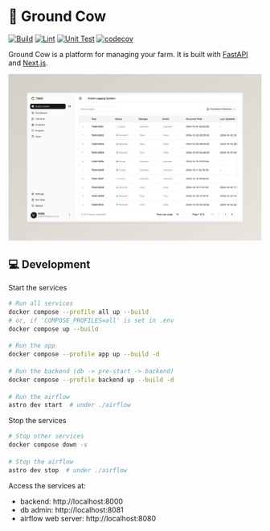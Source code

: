 # 🐄 Ground Cow

[![Build](https://github.com/kiwi-rikasa/ground-cow/actions/workflows/build.yml/badge.svg)](https://github.com/kiwi-rikasa/ground-cow/actions/workflows/build.yml)
[![Lint](https://github.com/kiwi-rikasa/ground-cow/actions/workflows/lint.yml/badge.svg)](https://github.com/kiwi-rikasa/ground-cow/actions/workflows/lint.yml)
[![Unit Test](https://github.com/kiwi-rikasa/ground-cow/actions/workflows/test.yml/badge.svg)](https://github.com/kiwi-rikasa/ground-cow/actions/workflows/test.yml)
[![codecov](https://codecov.io/gh/kiwi-rikasa/ground-cow/graph/badge.svg?token=ZFNRAJKHDU)](https://codecov.io/gh/kiwi-rikasa/ground-cow)

Ground Cow is a platform for managing your farm. It is built with [FastAPI](https://fastapi.tiangolo.com/) and [Next.js](https://nextjs.org/).

[![ground cow](img/ground-cow.png)](https://github.com/kiwi-rikasa/ground-cow)

## 💻 Development

Start the services

```bash
# Run all services
docker compose --profile all up --build
# or, if 'COMPOSE_PROFILES=all' is set in .env
docker compose up --build

# Run the app
docker compose --profile app up --build -d

# Run the backend (db -> pre-start -> backend)
docker compose --profile backend up --build -d

# Run the airflow
astro dev start  # under ./airflow
```

Stop the services

```bash
# Stop other services
docker compose down -v

# Stop the airflow
astro dev stop  # under ./airflow
```

Access the services at:

- backend: http://localhost:8000
- db admin: http://localhost:8081
- airflow web server: http://localhost:8080
